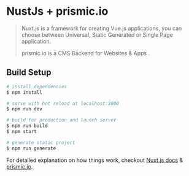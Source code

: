 # NustJs + prismic.io

> Nuxt.js is a framework for creating Vue.js applications, you can choose between Universal, Static Generated or Single Page application.
>
> prismic.io is a CMS Backend for Websites & Apps
> .

## Build Setup

```bash
# install dependencies
$ npm install

# serve with hot reload at localhost:3000
$ npm run dev

# build for production and launch server
$ npm run build
$ npm start

# generate static project
$ npm run generate
```

For detailed explanation on how things work, checkout [Nuxt.js docs](https://nuxtjs.org) & [prismic.io](https://prismic.io).
